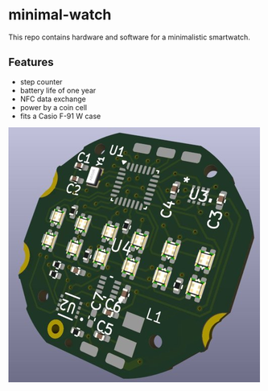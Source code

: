 # minimal-watch
This repo contains hardware and software for a minimalistic smartwatch. 

## Features

* step counter
* battery life of one year
* NFC data exchange
* power by a coin cell
* fits a Casio F-91 W case

![minimal-watch](https://raw.githubusercontent.com/bkarl/minimal-watch/main/hardware/img/render.jpg)

